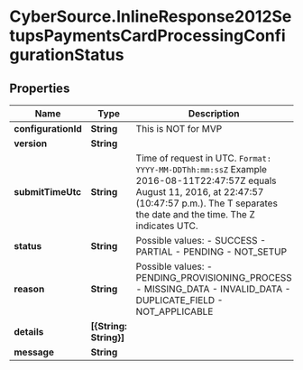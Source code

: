 # CyberSource.InlineResponse2012SetupsPaymentsCardProcessingConfigurationStatus

## Properties
Name | Type | Description | Notes
------------ | ------------- | ------------- | -------------
**configurationId** | **String** | This is NOT for MVP | [optional] 
**version** | **String** |  | [optional] 
**submitTimeUtc** | **String** | Time of request in UTC. `Format: YYYY-MM-DDThh:mm:ssZ`  Example 2016-08-11T22:47:57Z equals August 11, 2016, at 22:47:57 (10:47:57 p.m.). The T separates the date and the time. The Z indicates UTC.  | [optional] 
**status** | **String** | Possible values: - SUCCESS - PARTIAL - PENDING - NOT_SETUP | [optional] 
**reason** | **String** | Possible values: - PENDING_PROVISIONING_PROCESS - MISSING_DATA - INVALID_DATA - DUPLICATE_FIELD - NOT_APPLICABLE | [optional] 
**details** | **[{String: String}]** |  | [optional] 
**message** | **String** |  | [optional] 


